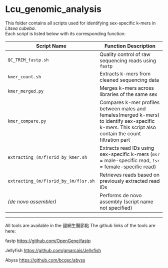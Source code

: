 # Lcu_genomic_analysis
This folder contains all scripts used for identifying sex-specific k-mers in *Litsea cubeba*.  
Each script is listed below with its corresponding function:

| Script Name                          | Function Description                                                             |
|--------------------------------------|----------------------------------------------------------------------------------|
| `QC_TRIM_fastp.sh`                  | Quality control of raw sequencing reads using `fastp`                           |
| `kmer_count.sh`                     | Extracts k-mers from cleaned sequencing data                                     |
| `kmer_merged.py`                    | Merges k-mers across libraries of the same sex                                |
| `kmer_compare.py`                   | Compares k-mer profiles between males and females(merged k-mers) to identify sex-specific k-mers. This script also contain the count filtration part                        |
| `extracting_(m/f)srid_by_kmer.sh`  | Extracts read IDs using sex-specific k-mers (`msr` = male-specific read, `fsr` = female-specific read) |
| `extracting_(m/f)srid_by_(m/f)sr.sh` | Retrieves reads based on previously extracted read IDs                          |
| *(de novo assembler)*               | Performs de novo assembly (script name not specified)                           |


---------------------------------------------------------------------------------------------------------------
All tools are available in the 國網生醫節點 
The github links of the tools are here:

fastp      https://github.com/OpenGene/fastp 

Jellyfish  https://github.com/gmarcais/Jellyfish

Abyss      https://github.com/bcgsc/abyss 
